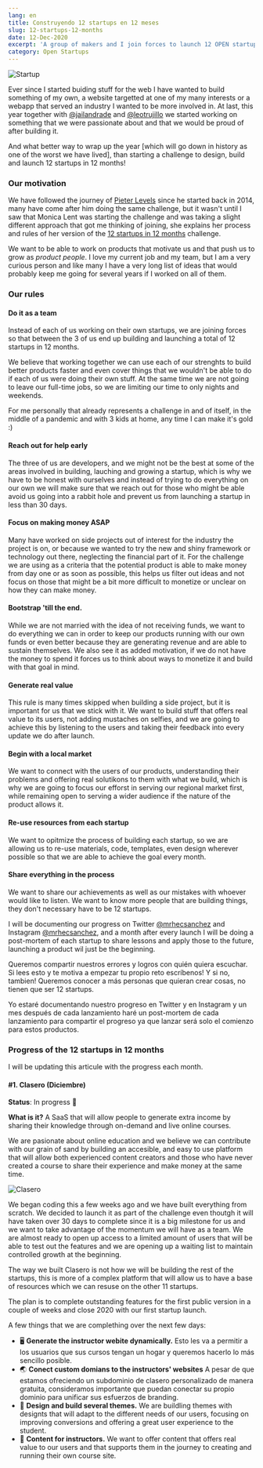 ```yaml
---
lang: en
title: Construyendo 12 startups en 12 meses
slug: 12-startups-12-months
date: 12-Dec-2020
excerpt: 'A group of makers and I join forces to launch 12 OPEN startups in one year'
category: Open Startups
---
```


![Startup](/assets/img/12-mexican-startups.jpg)

Ever since I started buiding stuff for the web I have wanted to build something of my own, a website targetted at one of my many interests or a webapp that served an industry I wanted to be more involved in. At last, this year together with [@jailandrade](https://twitter.com/jailandrade) and [@leotrujillo](https://twitter.com/elgatoironico) we started working on something that we were passionate about and that we would be proud of after building it.

And what better way to wrap up the year [which will go down in history as one of the worst we have lived], than starting a challenge to design, build and launch 12 startups in 12 months!

### Our motivation

We have followed the journey of [Pieter Levels](https://levels.io/12-startups-12-months/) since he started back in 2014, many have come after him doing the same challenge, but it wasn't until I saw that Monica Lent was starting the challenge and was taking a slight different approach that got me thinking of joining, she explains her process and rules of her version of the [12 startups in 12 months](https://monicalent.com/12x-startup/) challenge.

We want to be able to work on products that motivate us and that push us to grow as _product people_. I love my current job and my team, but I am a very curious person and like many I have a very long list of ideas that would probably keep me going for several years if I worked on all of them.

### Our rules

#### Do it as a team

Instead of each of us working on their own startups, we are joining forces so that between the 3 of us end up building and launching a total of 12 startups in 12 months.

We believe that working together we can use each of our strenghts to build better products faster and even cover things that we wouldn't be able to do if each of us were doing their own stuff. At the same time we are not going to leave our full-time jobs, so we are limiting our time to only nights and weekends.

For me personally that already represents a challenge in and of itself, in the middle of a pandemic and with 3 kids at home, any time I can make it's gold :)

#### Reach out for help early

The three of us are developers, and we might not be the best at some of the areas involved in building, lauching and growing a startup, which is why we have to be honest with ourselves and instead of trying to do everything on our own we will make sure that we reach out for those who might be able avoid us going into a rabbit hole and prevent us from launching a startup in less than 30 days.

#### Focus on making money ASAP

Many have worked on side projects out of interest for the industry the project is on, or because we wanted to try the new and shiny framework or technology out there, neglecting the financial part of it. For the challenge we are using as a criteria that the potential product is able to make money from day one or as soon as possible, this helps us filter out ideas and not focus on those that might be a bit more difficult to monetize or unclear on how they can make money.

#### Bootstrap 'till the end.

While we are not married with the idea of not receiving funds, we want to do everything we can in order to keep our products running with our own funds or even better because they are generating revenue and are able to sustain themselves.
We also see it as added motivation, if we do not have the money to spend it forces us to think about ways to monetize it and build with that goal in mind.

#### Generate real value

This rule is many times skipped when building a side project, but it is important for us that we stick with it. We want to build stuff that offers real value to its users, not adding mustaches on selfies, and we are going to achieve this by listening to the users and taking their feedback into every update we do after launch.

#### Begin with a local market

We want to connect with the users of our products, understanding their problems and offering real solutikons to them with what we build, which is why we are going to focus our efforst in serving our regional market first, while remaining open to serving a wider audience if the nature of the product allows it.

#### Re-use resources from each startup

We want to opitmize the process of building each startup, so we are allowing us to re-use materials, code, templates, even design wherever possible so that we are able to achieve the goal every month.

#### Share everything in the process

We want to share our achievements as well as our mistakes with whoever would like to listen. We want to know more people that are building things, they don't necessary have to be 12 startups.

I will be documenting our progress on Twitter [@mrhecsanchez](https://twitter.com/mrhecsanchez) and Instagram [@mrhecsanchez](https://instagram.com/mrhecsanchez), and a month after every launch I will be doing a post-mortem of each startup to share lessons and apply those to the future, launching a product wil just be the beginning.

Queremos compartir nuestros errores y logros con quién quiera escuchar. Si lees esto y te motiva a empezar tu propio reto escríbenos! Y si no, tambien! Queremos conocer a más personas que quieran crear cosas, no tienen que ser 12 startups.

Yo estaré documentando nuestro progreso en Twitter y en Instagram y un mes después de cada lanzamiento haré un post-mortem de cada lanzamiento para compartir el progreso ya que lanzar será solo el comienzo para estos productos.

### Progress of the 12 startups in 12 months

I will be updating this articule with the progress each month.

#### #1. Clasero (Diciembre)

**Status**: In progress 🚧

**What is it?**
A SaaS that will allow people to generate extra income by sharing their knowledge through on-demand and live online courses.

We are pasionate about online education and we believe we can contribute with our grain of sand by building an accesible, and easy to use platform that will allow both experienced content creators and those who have never created a course to share their experience and make money at the same time.

![Clasero](/assets/img/clasero.png)

We began coding this a few weeks ago and we have built everything from scratch. We decided to launch it as part of the challenge even thoutgh it will have taken over 30 days to complete since it is a big milestone for us and we want to take advantage of the momentum we will have as a team. We are almost ready to open up access to a limited amount of users that will be able to test out the features and we are opening up a waiting list to maintain controlled growth at the beginning.

The way we built Clasero is not how we will be building the rest of the startups, this is more of a complex platform that will allow us to have a base of resources which we can resuse on the other 11 startups.

The plan is to complete outstanding features for the first public version in a couple of weeks and close 2020 with our first startup launch.

A few things that we are complething over the next few days:

- 🖥 **Generate the instructor webite dynamically.**
  Esto les va a permitir a los usuarios que sus cursos tengan un hogar y queremos hacerlo lo más sencillo posible.
- 🌏 **Conect custom domians to the instructors' websites** A pesar de que estamos ofreciendo un subdominio de clasero personalizado de manera gratuita, consideramos importante que puedan conectar su propio dominio para unificar sus esfuerzos de branding.
- 🎨 **Design and build several themes.**
  We are buildling themes with designts that will adapt to the different needs of our users, focusing on improving conversions and offering a great user experience to the student.
- 📝 **Content for instructors.**
  We want to offer content that offers real value to our users and that supports them in the journey to creating and running their own course site.
